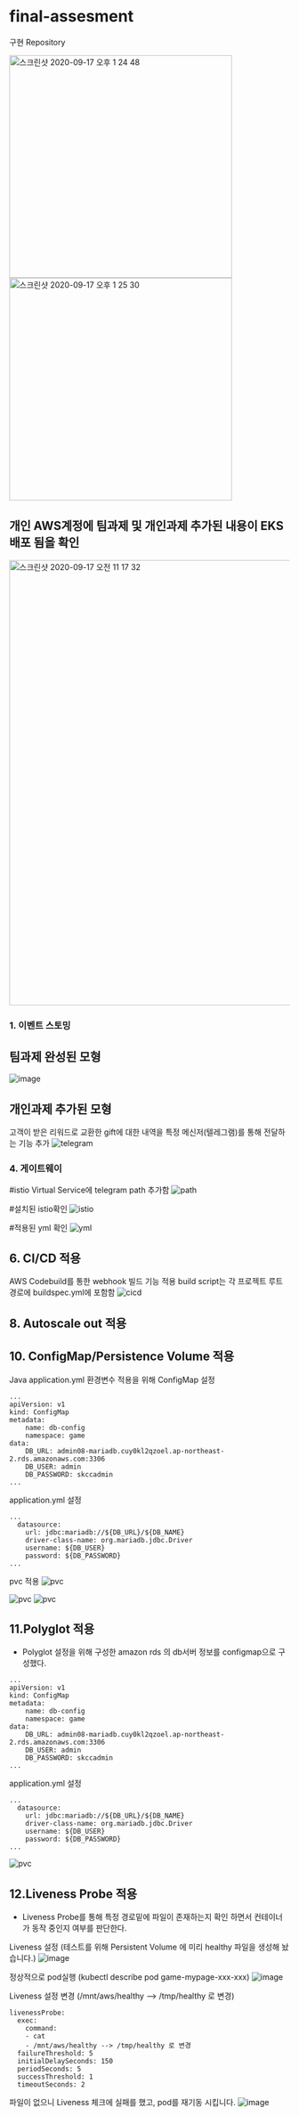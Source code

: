 # final-assesment

구현 Repository

<img width="400" alt="스크린샷 2020-09-17 오후 1 24 48" src="https://user-images.githubusercontent.com/68723566/93420243-86271c80-f8e9-11ea-9a2e-88279282273d.png">
<img width="400" alt="스크린샷 2020-09-17 오후 1 25 30" src="https://user-images.githubusercontent.com/68723566/93420251-87f0e000-f8e9-11ea-8db5-ed01ce595944.png">

## 개인 AWS계정에 팀과제 및 개인과제 추가된 내용이 EKS 배포 됨을 확인
<img width="800" alt="스크린샷 2020-09-17 오전 11 17 32" src="https://user-images.githubusercontent.com/68723566/93420710-7cea7f80-f8ea-11ea-891e-b8b1a4b2d2fe.png">


### 1. 이벤트 스토밍

## 팀과제 완성된 모형
![image](https://user-images.githubusercontent.com/68723566/93046088-ecb2fd00-f693-11ea-836f-bd166b106df1.png)

## 개인과제 추가된 모형
고객이 받은 리워드로 교환한 gift에 대한 내역을 특정 메신저(텔레그램)를 통해 전달하는 기능 추가
![telegram](https://user-images.githubusercontent.com/68723566/93420391-c1295000-f8e9-11ea-9179-a8549d15b53f.JPG)




### 4. 게이트웨이


#istio Virtual Service에 telegram path 추가함
![path](https://user-images.githubusercontent.com/68723566/93420493-fdf54700-f8e9-11ea-9968-9195e4b00d6f.png)

#설치된 istio확인
![istio](https://user-images.githubusercontent.com/68723566/93420501-0188ce00-f8ea-11ea-8dd7-4159ae11892b.png)


#적용된 yml 확인
![yml](https://user-images.githubusercontent.com/68723566/93420504-03eb2800-f8ea-11ea-99c1-c25004d7a83e.png)


## 6. CI/CD 적용

AWS Codebuild를 통한 webhook 빌드 기능 적용
build script는 각 프로젝트 루트 경로에 buildspec.yml에 포함함
![cicd](https://user-images.githubusercontent.com/68723566/93420805-b28f6880-f8ea-11ea-9888-6739b9c864f2.png)


## 8. Autoscale out 적용


## 10. ConfigMap/Persistence Volume 적용


Java application.yml 환경변수 적용을 위해 ConfigMap 설정

```
...
apiVersion: v1
kind: ConfigMap
metadata:
    name: db-config
    namespace: game
data:
    DB_URL: admin08-mariadb.cuy0kl2qzoel.ap-northeast-2.rds.amazonaws.com:3306 
    DB_USER: admin
    DB_PASSWORD: skccadmin
...
```
application.yml 설정
```
...
  datasource:
    url: jdbc:mariadb://${DB_URL}/${DB_NAME}
    driver-class-name: org.mariadb.jdbc.Driver
    username: ${DB_USER}
    password: ${DB_PASSWORD}
...
```


pvc 적용
![pvc](https://user-images.githubusercontent.com/68723566/93421409-3c8c0100-f8ec-11ea-8d6b-880fda99e3f6.png)

![pvc](https://user-images.githubusercontent.com/68723566/93423025-fa64be80-f8ef-11ea-8b4a-9e171e4dbd46.png)
![pvc](https://user-images.githubusercontent.com/68723566/93423039-fe90dc00-f8ef-11ea-829e-dbe7e248c889.png)

## 11.Polyglot 적용

* Polyglot 설정을 위해 구성한 amazon rds 의 db서버 정보를 configmap으로 구성했다.

```
...
apiVersion: v1
kind: ConfigMap
metadata:
    name: db-config
    namespace: game
data:
    DB_URL: admin08-mariadb.cuy0kl2qzoel.ap-northeast-2.rds.amazonaws.com:3306 
    DB_USER: admin
    DB_PASSWORD: skccadmin
...
```
application.yml 설정
```
...
  datasource:
    url: jdbc:mariadb://${DB_URL}/${DB_NAME}
    driver-class-name: org.mariadb.jdbc.Driver
    username: ${DB_USER}
    password: ${DB_PASSWORD}
...
```

![pvc](https://user-images.githubusercontent.com/68723566/93423708-89260b00-f8f1-11ea-89e5-0eb1bfab93a3.png)


## 12.Liveness Probe 적용

- Liveness Probe를 통해 특정 경로밑에 파일이 존재하는지 확인 하면서 컨테이너가 동작 중인지 여부를 판단한다. 

Liveness 설정 (테스트를 위해 Persistent Volume 에 미리 healthy 파일을 생성해 놨습니다.)
![image](https://user-images.githubusercontent.com/24929411/93283043-af24b000-f80a-11ea-9867-790b7bababe2.png)

정상적으로 pod실행 (kubectl describe pod game-mypage-xxx-xxx)
![image](https://user-images.githubusercontent.com/24929411/93283808-3c1c3900-f80c-11ea-9624-1e89a9b28807.png)

Liveness 설정 변경 (/mnt/aws/healthy --> /tmp/healthy 로 변경)
```
livenessProbe:
  exec:
    command:
    - cat
    - /mnt/aws/healthy --> /tmp/healthy 로 변경 
  failureThreshold: 5
  initialDelaySeconds: 150
  periodSeconds: 5
  successThreshold: 1
  timeoutSeconds: 2
```

파일이 없으니 Liveness 체크에 실패를 했고, pod를 재기동 시킵니다.
![image](https://user-images.githubusercontent.com/24929411/93284147-ff9d0d00-f80c-11ea-8371-aa8684c661ef.png)
